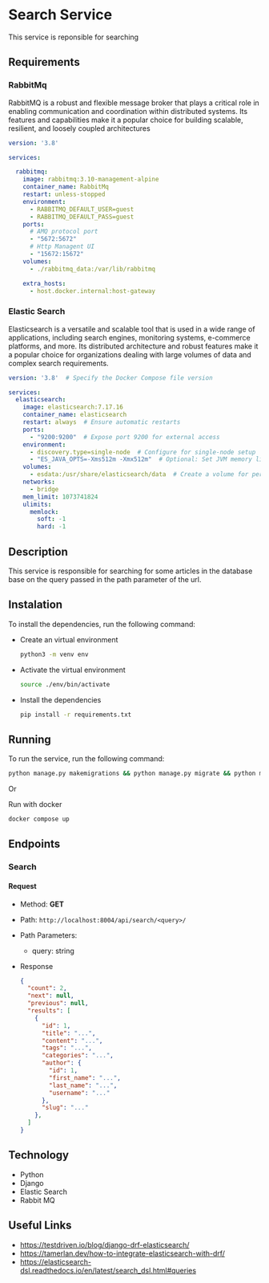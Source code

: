 # Search Service

This service is reponsible for searching

## Requirements

### RabbitMq

RabbitMQ is a robust and flexible message broker that plays a critical role in enabling communication and coordination within distributed systems. Its features and capabilities make it a popular choice for building scalable, resilient, and loosely coupled architectures

```yaml
version: '3.8'

services:

  rabbitmq:
    image: rabbitmq:3.10-management-alpine
    container_name: RabbitMq
    restart: unless-stopped
    environment:
      - RABBITMQ_DEFAULT_USER=guest
      - RABBITMQ_DEFAULT_PASS=guest
    ports:
      # AMQ protocol port
      - "5672:5672"
      # Http Managent UI
      - "15672:15672"
    volumes:
      - ./rabbitmq_data:/var/lib/rabbitmq

    extra_hosts:
      - host.docker.internal:host-gateway

```

### Elastic Search

Elasticsearch is a versatile and scalable tool that is used in a wide range of applications, including search engines, monitoring systems, e-commerce platforms, and more. Its distributed architecture and robust features make it a popular choice for organizations dealing with large volumes of data and complex search requirements.

```yaml
version: '3.8'  # Specify the Docker Compose file version

services:
  elasticsearch:
    image: elasticsearch:7.17.16
    container_name: elasticsearch
    restart: always  # Ensure automatic restarts
    ports:
      - "9200:9200"  # Expose port 9200 for external access
    environment:
      - discovery.type=single-node  # Configure for single-node setup
      - "ES_JAVA_OPTS=-Xms512m -Xmx512m"  # Optional: Set JVM memory limits
    volumes:
      - esdata:/usr/share/elasticsearch/data  # Create a volume for persistent data
    networks:
      - bridge
    mem_limit: 1073741824
    ulimits:
      memlock:
        soft: -1
        hard: -1

```

## Description

This service is responsible for searching for some articles in the database base on the query passed in the path parameter of the url.

## Instalation

To install the dependencies, run the following command:

- Create an virtual environment

  ```bash
  python3 -m venv env
  ```

- Activate the virtual environment
  
  ```bash
  source ./env/bin/activate
  ```

- Install the dependencies

  ```bash
  pip install -r requirements.txt
  ```

## Running

To run the service, run the following command:

```bash
python manage.py makemigrations && python manage.py migrate && python manage.py runserver 0.0.0.0:8004 & python consumer.py
```

Or

Run with docker

```sh
docker compose up
```

## Endpoints

### Search

#### Request

- Method: **GET**

- Path: `http://localhost:8004/api/search/<query>/`

- Path Parameters:
  - query: string

- Response

  ```json
  {
    "count": 2,
    "next": null,
    "previous": null,
    "results": [
      {
        "id": 1,
        "title": "...",
        "content": "...",
        "tags": "...",
        "categories": "...",
        "author": {
          "id": 1,
          "first_name": "...",
          "last_name": "...",
          "username": "..."
        },
        "slug": "..."
      },
    ]
  }
  ```

## Technology

- Python
- Django
- Elastic Search
- Rabbit MQ

## Useful Links

- <https://testdriven.io/blog/django-drf-elasticsearch/>
- <https://tamerlan.dev/how-to-integrate-elasticsearch-with-drf/>
- <https://elasticsearch-dsl.readthedocs.io/en/latest/search_dsl.html#queries>
